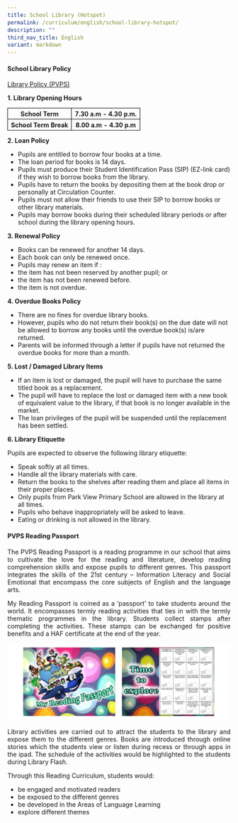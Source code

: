 ```yaml
---
title: School Library (Hotspot)
permalink: /curriculum/english/school-library-hotspot/
description: ""
third_nav_title: English
variant: markdown
---
```

<h4>School Library Policy</h4>

[Library Policy (PVPS)](/files/Library%20Policy%20(PVPS).pdf)

<b>1. Library Opening Hours</b>

<table>
	<thead>
		<tr>
			<th style="border: 1px solid black;text-align: center;">School Term</th>
			<th style="border: 1px solid black;text-align: center;">7.30 a.m - 4.30 p.m.</th>
		</tr>
		<tr>
			<th style="border: 1px solid black;text-align: center;">School Term Break</th>
			<th style="border: 1px solid black;text-align: center;">8.00 a.m - 4.30 p.m</th>
		</tr>
	</thead>
</table>

<b>2. Loan Policy</b>
<ul>
<li>Pupils are entitled to borrow four books at a time.</li>
<li>The loan period for books is 14 days.</li>
<li>Pupils must produce their Student Identification Pass (SIP) (EZ-link card) if they wish to borrow books from the library.</li>
<li>Pupils have to return the books by depositing them at the book drop or personally at Circulation Counter.</li>
<li>Pupils must not allow their friends to use their SIP to borrow books or other library materials.</li>
<li>Pupils may borrow books during their scheduled library periods or after school during the library opening hours.</li></ul>

<b>3. Renewal Policy</b>
	<ul>
<li>Books can be renewed for another 14 days.</li>
<li>Each book can only be renewed once.</li>
<li>Pupils may renew an item if :</li>
<li>the item has not been reserved by another pupil; or</li>
<li>the item has not been renewed before.</li>
		<li>the item is not overdue.</li></ul>

<b>4. Overdue Books Policy</b>
<ul>
<li>There are no fines for overdue library books.</li>
<li>However, pupils who do not return their book(s) on the due date will not be allowed to borrow any books until the overdue book(s) is/are returned.</li>
<li>Parents will be informed through a letter if pupils have not returned the overdue books for more than a month.</li></ul>

<b>5. Lost / Damaged Library Items</b>
<ul>
<li>If an item is lost or damaged, the pupil will have to purchase the same titled book as a replacement.</li>
<li>The pupil will have to replace the lost or damaged item with a new book of equivalent value to the library, if that book is no longer available in the market.</li>
	<li>The loan privileges of the pupil will be suspended until the replacement has been settled.</li></ul>

<b>6. Library Etiquette</b>
<p align="justify">Pupils are expected to observe the following library etiquette:</p>
<ul>
<li>Speak softly at all times.</li>
<li>Handle all the library materials with care.</li>
<li>Return the books to the shelves after reading them and place all items in their proper places.</li>
<li> Only pupils from Park View Primary School are allowed in the library at all times.</li>
<li> Pupils who behave inappropriately will be asked to leave.</li>
<li>Eating or drinking is not allowed in the library.</li>
		</ul>
		
<h4>PVPS Reading Passport</h4>

<p align="justify">The PVPS Reading Passport is a reading programme in our school that aims to cultivate the love for the reading and literature, develop reading comprehension skills and expose pupils to different genres. This passport integrates the skills of the 21st century – Information Literacy and Social Emotional that encompass the core subjects of English and the language arts.</p>
  
<p align="justify">My Reading Passport is coined as a ‘passport’ to take students around the world. It encompasses termly reading activities that ties in with the termly thematic programmes in the library. Students collect stamps after completing the activities. These stamps can be exchanged for positive benefits and a HAF certificate at the end of the year.</p>

![](/images/passport.jpg)

<p align="justify">Library activities are carried out to attract the students to the library and expose them to the different genres. Books are introduced through online stories which the students view or listen during recess or through apps in the ipad. The schedule of the activities would be highlighted to the students during Library Flash.</p>  

<p align="justify">Through this Reading Curriculum, students would:</p>
<ul>
<li>be engaged and motivated readers</li>
<li>be exposed to the different genres</li>
<li>be developed in the Areas of Language Learning&nbsp;</li>
<li>explore different themes</li>
</ul>